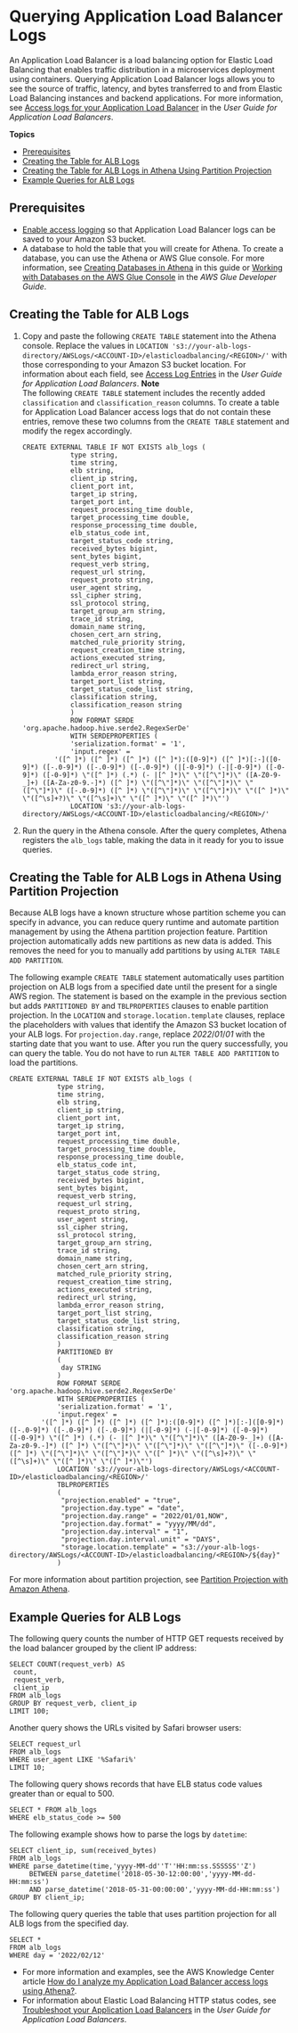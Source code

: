 # Querying Application Load Balancer Logs<a name="application-load-balancer-logs"></a>

An Application Load Balancer is a load balancing option for Elastic Load Balancing that enables traffic distribution in a microservices deployment using containers\. Querying Application Load Balancer logs allows you to see the source of traffic, latency, and bytes transferred to and from Elastic Load Balancing instances and backend applications\. For more information, see [Access logs for your Application Load Balancer](https://docs.aws.amazon.com/elasticloadbalancing/latest/application/load-balancer-access-logs.html) in the *User Guide for Application Load Balancers*\.

**Topics**
+ [Prerequisites](#application-load-balancer-logs-prerequisites)
+ [Creating the Table for ALB Logs](#create-alb-table)
+ [Creating the Table for ALB Logs in Athena Using Partition Projection](#create-alb-table-partition-projection)
+ [Example Queries for ALB Logs](#query-alb-logs-examples)

## Prerequisites<a name="application-load-balancer-logs-prerequisites"></a>
+ [Enable access logging](https://docs.aws.amazon.com/elasticloadbalancing/latest/application/load-balancer-access-logs.html#enable-access-logging) so that Application Load Balancer logs can be saved to your Amazon S3 bucket\.
+ A database to hold the table that you will create for Athena\. To create a database, you can use the Athena or AWS Glue console\. For more information, see [Creating Databases in Athena](creating-databases.md) in this guide or [Working with Databases on the AWS Glue Console](https://docs.aws.amazon.com/glue/latest/dg/console-databases.html) in the *AWS Glue Developer Guide*\. 

## Creating the Table for ALB Logs<a name="create-alb-table"></a>

1. Copy and paste the following `CREATE TABLE` statement into the Athena console\. Replace the values in `LOCATION 's3://your-alb-logs-directory/AWSLogs/<ACCOUNT-ID>/elasticloadbalancing/<REGION>/'` with those corresponding to your Amazon S3 bucket location\. For information about each field, see [Access Log Entries](https://docs.aws.amazon.com/elasticloadbalancing/latest/application/load-balancer-access-logs.html#access-log-entry-format) in the *User Guide for Application Load Balancers*\. 
**Note**  
The following `CREATE TABLE` statement includes the recently added `classification` and `classification_reason` columns\. To create a table for Application Load Balancer access logs that do not contain these entries, remove these two columns from the `CREATE TABLE` statement and modify the regex accordingly\.

   ```
   CREATE EXTERNAL TABLE IF NOT EXISTS alb_logs (
               type string,
               time string,
               elb string,
               client_ip string,
               client_port int,
               target_ip string,
               target_port int,
               request_processing_time double,
               target_processing_time double,
               response_processing_time double,
               elb_status_code int,
               target_status_code string,
               received_bytes bigint,
               sent_bytes bigint,
               request_verb string,
               request_url string,
               request_proto string,
               user_agent string,
               ssl_cipher string,
               ssl_protocol string,
               target_group_arn string,
               trace_id string,
               domain_name string,
               chosen_cert_arn string,
               matched_rule_priority string,
               request_creation_time string,
               actions_executed string,
               redirect_url string,
               lambda_error_reason string,
               target_port_list string,
               target_status_code_list string,
               classification string,
               classification_reason string
               )
               ROW FORMAT SERDE 'org.apache.hadoop.hive.serde2.RegexSerDe'
               WITH SERDEPROPERTIES (
               'serialization.format' = '1',
               'input.regex' = 
           '([^ ]*) ([^ ]*) ([^ ]*) ([^ ]*):([0-9]*) ([^ ]*)[:-]([0-9]*) ([-.0-9]*) ([-.0-9]*) ([-.0-9]*) (|[-0-9]*) (-|[-0-9]*) ([-0-9]*) ([-0-9]*) \"([^ ]*) (.*) (- |[^ ]*)\" \"([^\"]*)\" ([A-Z0-9-_]+) ([A-Za-z0-9.-]*) ([^ ]*) \"([^\"]*)\" \"([^\"]*)\" \"([^\"]*)\" ([-.0-9]*) ([^ ]*) \"([^\"]*)\" \"([^\"]*)\" \"([^ ]*)\" \"([^\s]+?)\" \"([^\s]+)\" \"([^ ]*)\" \"([^ ]*)\"')
               LOCATION 's3://your-alb-logs-directory/AWSLogs/<ACCOUNT-ID>/elasticloadbalancing/<REGION>/'
   ```

1. Run the query in the Athena console\. After the query completes, Athena registers the `alb_logs` table, making the data in it ready for you to issue queries\.

## Creating the Table for ALB Logs in Athena Using Partition Projection<a name="create-alb-table-partition-projection"></a>

Because ALB logs have a known structure whose partition scheme you can specify in advance, you can reduce query runtime and automate partition management by using the Athena partition projection feature\. Partition projection automatically adds new partitions as new data is added\. This removes the need for you to manually add partitions by using `ALTER TABLE ADD PARTITION`\. 

The following example `CREATE TABLE` statement automatically uses partition projection on ALB logs from a specified date until the present for a single AWS region\. The statement is based on the example in the previous section but adds `PARTITIONED BY` and `TBLPROPERTIES` clauses to enable partition projection\. In the `LOCATION` and `storage.location.template` clauses, replace the placeholders with values that identify the Amazon S3 bucket location of your ALB logs\. For `projection.day.range`, replace *2022*/*01*/*01* with the starting date that you want to use\. After you run the query successfully, you can query the table\. You do not have to run `ALTER TABLE ADD PARTITION` to load the partitions\.

```
CREATE EXTERNAL TABLE IF NOT EXISTS alb_logs (
            type string,
            time string,
            elb string,
            client_ip string,
            client_port int,
            target_ip string,
            target_port int,
            request_processing_time double,
            target_processing_time double,
            response_processing_time double,
            elb_status_code int,
            target_status_code string,
            received_bytes bigint,
            sent_bytes bigint,
            request_verb string,
            request_url string,
            request_proto string,
            user_agent string,
            ssl_cipher string,
            ssl_protocol string,
            target_group_arn string,
            trace_id string,
            domain_name string,
            chosen_cert_arn string,
            matched_rule_priority string,
            request_creation_time string,
            actions_executed string,
            redirect_url string,
            lambda_error_reason string,
            target_port_list string,
            target_status_code_list string,
            classification string,
            classification_reason string
            )
            PARTITIONED BY
            (
             day STRING
            )
            ROW FORMAT SERDE 'org.apache.hadoop.hive.serde2.RegexSerDe'
            WITH SERDEPROPERTIES (
            'serialization.format' = '1',
            'input.regex' = 
        '([^ ]*) ([^ ]*) ([^ ]*) ([^ ]*):([0-9]*) ([^ ]*)[:-]([0-9]*) ([-.0-9]*) ([-.0-9]*) ([-.0-9]*) (|[-0-9]*) (-|[-0-9]*) ([-0-9]*) ([-0-9]*) \"([^ ]*) (.*) (- |[^ ]*)\" \"([^\"]*)\" ([A-Z0-9-_]+) ([A-Za-z0-9.-]*) ([^ ]*) \"([^\"]*)\" \"([^\"]*)\" \"([^\"]*)\" ([-.0-9]*) ([^ ]*) \"([^\"]*)\" \"([^\"]*)\" \"([^ ]*)\" \"([^\s]+?)\" \"([^\s]+)\" \"([^ ]*)\" \"([^ ]*)\"')
            LOCATION 's3://your-alb-logs-directory/AWSLogs/<ACCOUNT-ID>/elasticloadbalancing/<REGION>/'
            TBLPROPERTIES
            (
             "projection.enabled" = "true",
             "projection.day.type" = "date",
             "projection.day.range" = "2022/01/01,NOW",
             "projection.day.format" = "yyyy/MM/dd",
             "projection.day.interval" = "1",
             "projection.day.interval.unit" = "DAYS",
             "storage.location.template" = "s3://your-alb-logs-directory/AWSLogs/<ACCOUNT-ID>/elasticloadbalancing/<REGION>/${day}"
            )
```

For more information about partition projection, see [Partition Projection with Amazon Athena](partition-projection.md)\.

## Example Queries for ALB Logs<a name="query-alb-logs-examples"></a>

The following query counts the number of HTTP GET requests received by the load balancer grouped by the client IP address:

```
SELECT COUNT(request_verb) AS
 count,
 request_verb,
 client_ip
FROM alb_logs
GROUP BY request_verb, client_ip
LIMIT 100;
```

Another query shows the URLs visited by Safari browser users:

```
SELECT request_url
FROM alb_logs
WHERE user_agent LIKE '%Safari%'
LIMIT 10;
```

The following query shows records that have ELB status code values greater than or equal to 500\.

```
SELECT * FROM alb_logs
WHERE elb_status_code >= 500
```

The following example shows how to parse the logs by `datetime`:

```
SELECT client_ip, sum(received_bytes) 
FROM alb_logs
WHERE parse_datetime(time,'yyyy-MM-dd''T''HH:mm:ss.SSSSSS''Z') 
     BETWEEN parse_datetime('2018-05-30-12:00:00','yyyy-MM-dd-HH:mm:ss') 
     AND parse_datetime('2018-05-31-00:00:00','yyyy-MM-dd-HH:mm:ss') 
GROUP BY client_ip;
```

The following query queries the table that uses partition projection for all ALB logs from the specified day\.

```
SELECT * 
FROM alb_logs 
WHERE day = '2022/02/12'
```
+ For more information and examples, see the AWS Knowledge Center article [How do I analyze my Application Load Balancer access logs using Athena?](http://aws.amazon.com/premiumsupport/knowledge-center/athena-analyze-access-logs/)\.
+ For information about Elastic Load Balancing HTTP status codes, see [Troubleshoot your Application Load Balancers](https://docs.aws.amazon.com/elasticloadbalancing/latest/application/load-balancer-troubleshooting.html) in the *User Guide for Application Load Balancers*\.